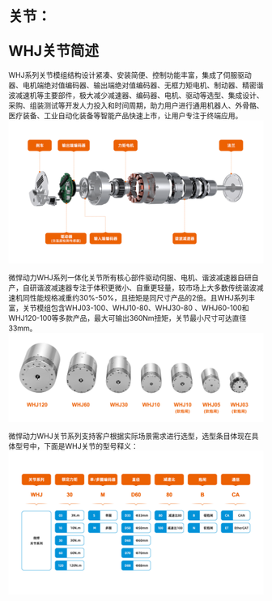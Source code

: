 # <p class="hidden">关节：</p>WHJ关节简述

WHJ系列关节模组结构设计紧凑、安装简便、控制功能丰富，集成了伺服驱动器、电机端绝对值编码器、输出端绝对值编码器、无框力矩电机、制动器、精密谐波减速机等主要部件，极大减少减速器、编码器、电机、驱动等选型、集成设计、采购、组装测试等开发人力投入和时间周期，助力用户进行通用机器人、外骨骼、医疗装备、工业自动化装备等智能产品快速上市，让用户专注于终端应用。
![alt text](../parameter/doc/image1.png)

微悍动力WHJ系列一体化关节所有核心部件驱动伺服、电机、谐波减速器自研自产，自研谐波减速器专注于体积更微小、自重更轻量，较市场上大多数传统谐波减速机同性能规格减重约30%-50%，且扭矩是同尺寸产品的2倍。且WHJ系列丰富，关节模组包含WHJ03-100、WHJ10-80、WHJ30-80 、WHJ60-100和WHJ120-100等多款产品，最大可输出360Nm扭矩，关节最小尺寸可达直径33mm。
![alt text](../parameter/doc/image.png)

微悍动力WHJ关节系列支持客户根据实际场景需求进行选型，选型条目体现在具体型号中，下面是WHJ关节的型号释义：
![alt text](../parameter/doc/jointModelDescription.png)
